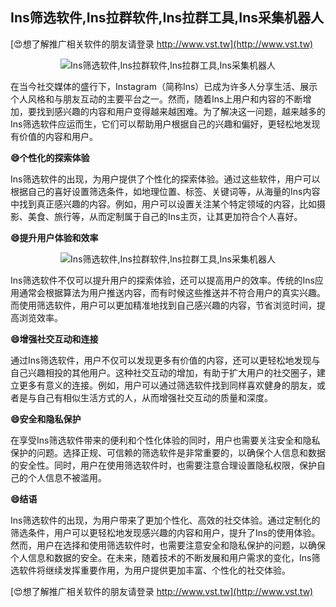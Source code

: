 ## **Ins筛选软件,Ins拉群软件,Ins拉群工具,Ins采集机器人**

[😍想了解推广相关软件的朋友请登录 http://www.vst.tw](http://www.vst.tw)

 <center><img src="https://vst.tw/MP4/tuiguang/png/8.png" alt="Ins筛选软件,Ins拉群软件,Ins拉群工具,Ins采集机器人"></center>

在当今社交媒体的盛行下，Instagram（简称Ins）已成为许多人分享生活、展示个人风格和与朋友互动的主要平台之一。然而，随着Ins上用户和内容的不断增加，要找到感兴趣的内容和用户变得越来越困难。为了解决这一问题，越来越多的Ins筛选软件应运而生，它们可以帮助用户根据自己的兴趣和偏好，更轻松地发现有价值的内容和用户。

**😄个性化的探索体验**

Ins筛选软件的出现，为用户提供了个性化的探索体验。通过这些软件，用户可以根据自己的喜好设置筛选条件，如地理位置、标签、关键词等，从海量的Ins内容中找到真正感兴趣的内容。例如，用户可以设置关注某个特定领域的内容，比如摄影、美食、旅行等，从而定制属于自己的Ins主页，让其更加符合个人喜好。

**😄提升用户体验和效率**

 <center><img src="https://vst.tw/MP4/tuiguang/png/3.png" alt="Ins筛选软件,Ins拉群软件,Ins拉群工具,Ins采集机器人"></center>

Ins筛选软件不仅可以提升用户的探索体验，还可以提高用户的效率。传统的Ins应用通常会根据算法为用户推送内容，而有时候这些推送并不符合用户的真实兴趣。而使用筛选软件，用户可以更加精准地找到自己感兴趣的内容，节省浏览时间，提高浏览效率。

**😄增强社交互动和连接**

通过Ins筛选软件，用户不仅可以发现更多有价值的内容，还可以更轻松地发现与自己兴趣相投的其他用户。这种社交互动的增加，有助于扩大用户的社交圈子，建立更多有意义的连接。例如，用户可以通过筛选软件找到同样喜欢健身的朋友，或者是与自己有相似生活方式的人，从而增强社交互动的质量和深度。

**😄安全和隐私保护**

在享受Ins筛选软件带来的便利和个性化体验的同时，用户也需要关注安全和隐私保护的问题。选择正规、可信赖的筛选软件是非常重要的，以确保个人信息和数据的安全性。同时，用户在使用筛选软件时，也需要注意合理设置隐私权限，保护自己的个人信息不被滥用。

**😄结语**

Ins筛选软件的出现，为用户带来了更加个性化、高效的社交体验。通过定制化的筛选条件，用户可以更轻松地发现感兴趣的内容和用户，提升了Ins的使用体验。然而，用户在选择和使用筛选软件时，也需要注意安全和隐私保护的问题，以确保个人信息和数据的安全。在未来，随着技术的不断发展和用户需求的变化，Ins筛选软件将继续发挥重要作用，为用户提供更加丰富、个性化的社交体验。

[😍想了解推广相关软件的朋友请登录 http://www.vst.tw](http://www.vst.tw)



